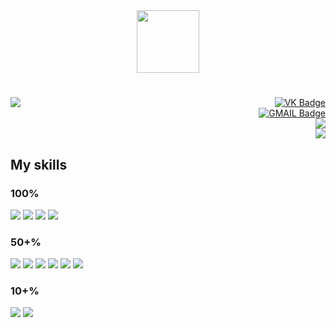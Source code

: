 <div id="header" align="center">
  <img src="https://media.giphy.com/media/JKo6P5QyuFkuhLlfVq/giphy.gif" width="100" />
</div>

<h3></h3>
<h1></h1>
<div>
  <div display="inline" align="right">
    <img src="https://github-readme-stats.vercel.app/api/top-langs/?username=sa1mont&theme=blue-green" align="left"/>
    <div id="social-networks">
      <a href="https://vk.com/sa1monk">
        <img src="https://img.shields.io/badge/VK-blue?logo=VK&logoColor=white&style=for-the-badge" alt="VK Badge" />
      </a>
    </div>
    <div id="my-gmail">
      <a href="mailto:sa1montov@gmail.com">
        <img src="https://img.shields.io/badge/gmail-grey?logo=gmail&logoColor=white&style=for-the-badge" alt="GMAIL Badge" />
      </a>
    </div>
    <div id="my-leetcode">
      <a href="https://leetcode.com/sa1mont/">
        <img src="https://img.shields.io/badge/-LeetCode-FFA116?style=for-the-badge&logo=LeetCode&logoColor=black" />
      </a>
    </div>
    <div id="my-codewars">
      <a href="https://www.codewars.com/users/sa1mont">
        <img src="https://img.shields.io/badge/Codewars-B1361E?style=for-the-badge&logo=Codewars&logoColor=white" />
      </a>
    </div>
  </div>
</div>

<div>
  <h2>My skills</h2>
  <h3>100%</h3><img src="https://img.shields.io/badge/HTML5-E34F26?style=for-the-badge&logo=html5&logoColor=white" />
  <img src="https://img.shields.io/badge/Python-14354C?style=for-the-badge&logo=python&logoColor=white" />
  <img src="https://img.shields.io/badge/Flask-000000?style=for-the-badge&logo=flask&logoColor=white" />
  <img src="https://img.shields.io/badge/GIT-E44C30?style=for-the-badge&logo=git&logoColor=white" />
  <h3>50+%</h3><img src="https://img.shields.io/badge/Django-092E20?style=for-the-badge&logo=django&logoColor=white" />
  <img src="https://img.shields.io/badge/CSS3-1572B6?style=for-the-badge&logo=css3&logoColor=white" />  
  <img src="https://img.shields.io/badge/MySQL-00000F?style=for-the-badge&logo=mysql&logoColor=white" />
  <img src="https://img.shields.io/badge/PostgreSQL-316192?style=for-the-badge&logo=postgresql&logoColor=white" />
  <img src="https://img.shields.io/badge/SQLite-07405E?style=for-the-badge&logo=sqlite&logoColor=white" />
  <img src="https://img.shields.io/badge/JavaScript-F7DF1E?style=for-the-badge&logo=javascript&logoColor=black" />
  <h3>10+%</h3><img src="https://img.shields.io/badge/Django-092E20?style=for-the-badge&logo=django&logoColor=white" />
  <img src="https://img.shields.io/badge/MongoDB-4EA94B?style=for-the-badge&logo=mongodb&logoColor=white" />
</div>
    
<h2></h2>

<div id="profile-views" align="center">
  <img src="https://komarev.com/ghpvc/?username=sa1mont&style=flat-square&color=blue" alt="" />
</div>
<!-- <div id="greeting" align="center">
  Hi there 👋
</div> -->

<!--
**sa1mont/sa1mont** is a ✨ _special_ ✨ repository because its `README.md` (this file) appears on your GitHub profile.

Here are some ideas to get you started:

- 🔭 I’m currently working on ...
- 🌱 I’m currently learning ...
- 👯 I’m looking to collaborate on ...
- 🤔 I’m looking for help with ...
- 💬 Ask me about ...
- 📫 How to reach me: ...
- 😄 Pronouns: ...
- ⚡ Fun fact: ...
-->
